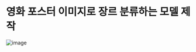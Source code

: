 # 영화 포스터 이미지로 장르 분류하는 모델 제작
![image](https://user-images.githubusercontent.com/74692845/132146478-9ad36365-e4cf-4502-9e6a-7939548105a3.png)
